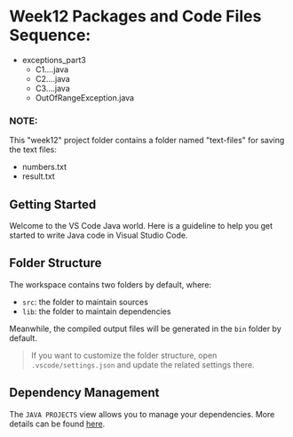 # Week12 Packages and Code Files Sequence:
- exceptions_part3
    - C1....java 
    - C2....java 
    - C3....java
    - OutOfRangeException.java

### NOTE: 
This "week12" project folder contains a folder named "text-files" for saving the text files:
- numbers.txt
- result.txt

## Getting Started

Welcome to the VS Code Java world. Here is a guideline to help you get started to write Java code in Visual Studio Code.

## Folder Structure

The workspace contains two folders by default, where:

- `src`: the folder to maintain sources
- `lib`: the folder to maintain dependencies

Meanwhile, the compiled output files will be generated in the `bin` folder by default.

> If you want to customize the folder structure, open `.vscode/settings.json` and update the related settings there.

## Dependency Management

The `JAVA PROJECTS` view allows you to manage your dependencies. More details can be found [here](https://github.com/microsoft/vscode-java-dependency#manage-dependencies).
